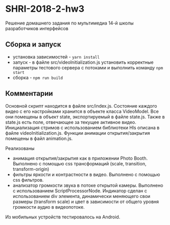 # SHRI-2018-2-hw3
Решение домашнего задания по мультимедиа 14-й школы разработчиков интерфейсов

## Сборка и запуск

- установка зависимостей - ```yarn install```
- запуск - в файле src/videoInitialization.js установить корректные параметры тестового сервера с потоками и выполнить команду ```npm start```
- сборка - ```npm run build```

## Комментарии

Основной скрипт находится в файле src/index.js. Состояние каждого видео с его настройками хранится в объекте класса VideoModel.
Все они помещены в объект state, экспортируемый в файле state.js. Также в state.js есть поле, отвечающее за текущее активное видео. 
Инициализация стримов с использованием библиотеки Hls описана в файле videoInitialization.js. Функции анимации открытия/закрытия помещены
в файл animation.js.

Реализованы 
- анимация открытия/закрытия как в приложении Photo Booth. Выполнено с помощью css трансформаций (scale, transition, transform-origin)
- фильтры яркости и контрастности в видео. Выполнено с помощью css фильтров.
- анализатор громкости звука в потоке открытой камеры. Выполнено с использованием ScriptProcessorNode. Индикатор сделан с использованием 
div элемента, динамически меняющего свои размеры (transform scale) и цвет в зависимости от общего уровня громкости аудио в видеопотоке.

Из мобильных устройств тестировалось на Android.
